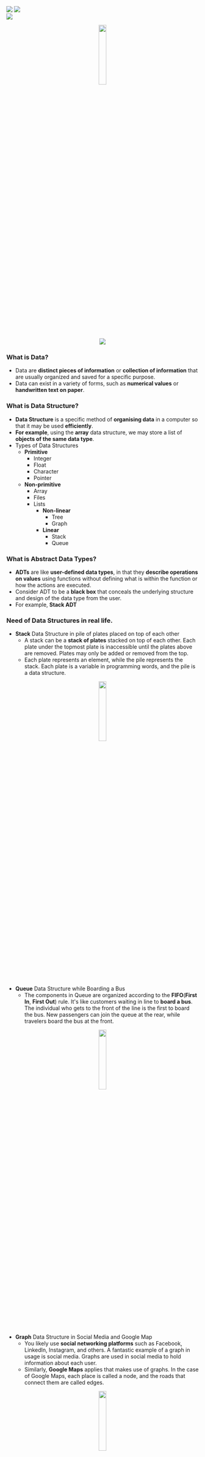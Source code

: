 ![](https://forthebadge.com/images/badges/for-you.svg)
![](https://forthebadge.com/images/badges/built-by-developers.svg)</br>
![](https://profile-counter.glitch.me/{Internity_DSA}/count.svg)</br>
<p align="center"><img width="20%" src="https://user-images.githubusercontent.com/69134468/122782791-a2b81100-d2ce-11eb-9870-68f4227ad5c2.png"></p>

### <h1 align="center"><img src="https://img.shields.io/badge/DAY-1-9cf.svg?label=DAY&style=for-the-badge&logo=Treehouse&logoColor=yellow"></h1>

### What is Data?
- Data are **distinct pieces of information** or **collection of information** that are usually organized and saved for a specific purpose. 
- Data can exist in a variety of forms, such as **numerical values** or **handwritten text on paper**.

### What is Data Structure?
- **Data Structure** is a specific method of **organising data** in a computer so that it may be used **efficiently**.
- **For example**, using the **array** data structure, we may store a list of **objects of the same data type**.
- Types of Data Structures
  - **Primitive**
    - Integer
    - Float
    - Character
    - Pointer
  - **Non-primitive**
    - Array
    - Files
    - Lists
      - **Non-linear**
        -  Tree
        -  Graph
      - **Linear**
        - Stack
        - Queue   

### What is Abstract Data Types?
- **ADTs** are like **user-defined data types**, in that they **describe operations on values** using functions without defining what is within the function or how the actions are executed.
- Consider ADT to be a **black box** that conceals the underlying structure and design of the data type from the user.
- For example, **Stack ADT**

### Need of Data Structures in real life.
- **Stack** Data Structure in pile of plates placed on top of each other
  - A stack can be a **stack of plates** stacked on top of each other. Each plate under the topmost plate is inaccessible until the plates above are removed. Plates may only be added or removed from the top.
  - Each plate represents an element, while the pile represents the stack. Each plate is a variable in programming words, and the pile is a data structure.

<p align="center"><img width="20%" src="https://cdn3.iconfinder.com/data/icons/cleaning-and-housework-3/118/wash_clean_dishes_dish_plates-256.png"></p>

- **Queue** Data Structure while Boarding a Bus
  - The components in Queue are organized according to the **FIFO**(**First In**, **First Out**) rule. It's like customers waiting in line to **board a bus**. The individual who gets to the front of the line is the first to board the bus. New passengers can join the queue at the rear, while travelers board the bus at the front.
<p align="center"><img width="20%" src="https://cdn2.iconfinder.com/data/icons/physical-distancing/64/Keep_distance_protective_social_physical_people_stand_queue0-256.png"></p>

- **Graph** Data Structure in Social Media and Google Map
  -  You likely use **social networking platforms** such as Facebook, LinkedIn, Instagram, and others. A fantastic example of a graph in usage is social media. Graphs are used in social media to hold information about each user.
  -  Similarly, **Google Maps** applies that makes use of graphs. In the case of Google Maps, each place is called a node, and the roads that connect them are called edges.
<p align="center"><img width="20%" src="https://cdn0.iconfinder.com/data/icons/hexagone-business-finance-set-1/128/GLOBAL_COMMUNICATION-256.png"></p>
<p align="center"><img width="20%" src="https://cdn3.iconfinder.com/data/icons/map-navigation-8/512/z5-map-location-pin-256.png"></p>

- **Sorting** Algorithm to Arrange Books in the Shelf
  - Assume you're putting books on a shelf based on their height. In this situation, we can maintain the taller volumes on the left and the shorter books on the right, or we can do the opposite.
<p align="center"><img width="20%" src="https://cdn3.iconfinder.com/data/icons/education-and-learning-hexagon-2/128/1-256.png"></p>

- **Searching** Algorithm to Find a Book in a Shelf
  - Assume you wish to look for a certain book on a shelf. The books in the self are not organized in any particular way. How would you go about finding the book in the least amount of time? DSA solves to this problem.
- Shortest Path Finding Algorithms to Find the Shortest Path in Google Map 
<p align="center"><img width="20%" src="https://cdn3.iconfinder.com/data/icons/servers-and-networks-flat/60/Search-Server-searching-magnifying-glass-256.png"></p>

### Revise the concepts of C++.
- Completed

### Explore more about Standard Template Library(STL).
- Algorithms
  - Non Manipulative Algorithm
  - Manipulative Algorithm
- Containers
  - Sequential Container
    - Vector
    - Lists
    - Deque
  - Associative Container
    - Map
    - Set
    - Multimap
    - Multiset
  - Derived Container
    - Stack
    - Queue
    - Priority_queue
- Iterators
  - Input Iterator
  - Output Iterator
  - Forward Iterators
  - Bidirectional Iterators
  - Random-access Iterator 
- Functors

